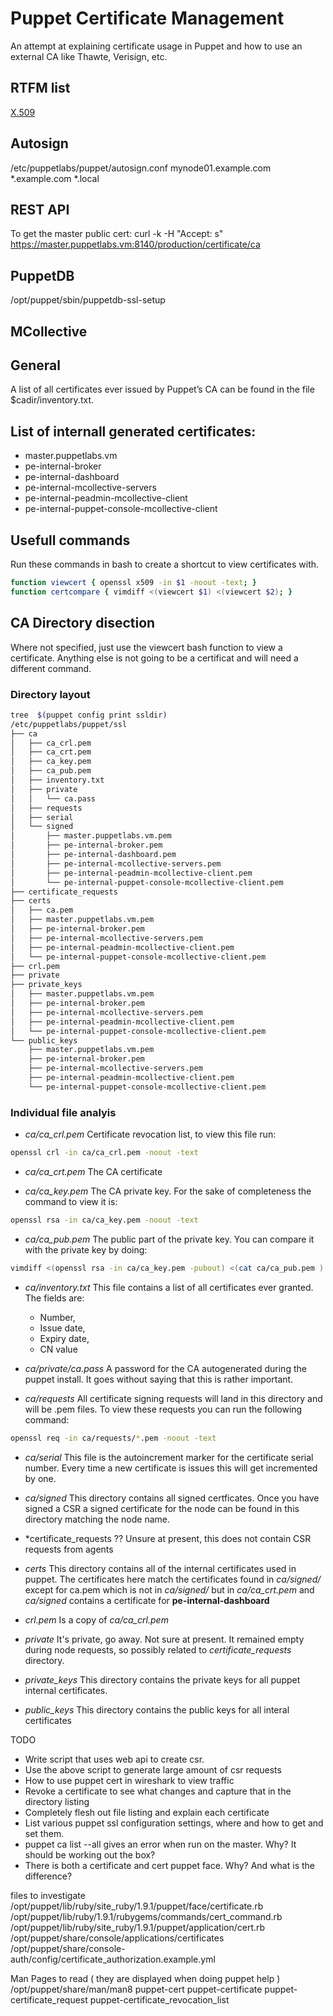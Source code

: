 # Puppet Certificate Management
An attempt at explaining certificate usage in Puppet and how to use an external CA like Thawte, Verisign, etc.

## RTFM list
[X.509](http://en.wikipedia.org/wiki/X.509)

## Autosign
/etc/puppetlabs/puppet/autosign.conf
mynode01.example.com
\*.example.com
\*.local

## REST API
To get the master public cert:
curl -k -H "Accept: s" https://master.puppetlabs.vm:8140/production/certificate/ca


## PuppetDB
/opt/puppet/sbin/puppetdb-ssl-setup

## MCollective

## General
A list of all certificates ever issued by Puppet’s CA can be found in the file $cadir/inventory.txt.


## List of internall generated certificates:
* master.puppetlabs.vm
* pe-internal-broker
* pe-internal-dashboard
* pe-internal-mcollective-servers
* pe-internal-peadmin-mcollective-client
* pe-internal-puppet-console-mcollective-client

## Usefull commands
Run these commands in bash to create a shortcut to view certificates with.
```bash
function viewcert { openssl x509 -in $1 -noout -text; }
function certcompare { vimdiff <(viewcert $1) <(viewcert $2); }
```

## CA Directory disection
Where not specified, just use the viewcert bash function to view a certificate. Anything else is not going to be a certificat and will need a different command.
### Directory layout
```bash
tree  $(puppet config print ssldir)
/etc/puppetlabs/puppet/ssl
├── ca
│   ├── ca_crl.pem
│   ├── ca_crt.pem
│   ├── ca_key.pem
│   ├── ca_pub.pem
│   ├── inventory.txt
│   ├── private
│   │   └── ca.pass
│   ├── requests
│   ├── serial
│   └── signed
│       ├── master.puppetlabs.vm.pem
│       ├── pe-internal-broker.pem
│       ├── pe-internal-dashboard.pem
│       ├── pe-internal-mcollective-servers.pem
│       ├── pe-internal-peadmin-mcollective-client.pem
│       └── pe-internal-puppet-console-mcollective-client.pem
├── certificate_requests
├── certs
│   ├── ca.pem
│   ├── master.puppetlabs.vm.pem
│   ├── pe-internal-broker.pem
│   ├── pe-internal-mcollective-servers.pem
│   ├── pe-internal-peadmin-mcollective-client.pem
│   └── pe-internal-puppet-console-mcollective-client.pem
├── crl.pem
├── private
├── private_keys
│   ├── master.puppetlabs.vm.pem
│   ├── pe-internal-broker.pem
│   ├── pe-internal-mcollective-servers.pem
│   ├── pe-internal-peadmin-mcollective-client.pem
│   └── pe-internal-puppet-console-mcollective-client.pem
└── public_keys
    ├── master.puppetlabs.vm.pem
    ├── pe-internal-broker.pem
    ├── pe-internal-mcollective-servers.pem
    ├── pe-internal-peadmin-mcollective-client.pem
    └── pe-internal-puppet-console-mcollective-client.pem
```
### Individual file analyis

- *ca/ca_crl.pem*
Certificate revocation list, to view this file run:
```bash
openssl crl -in ca/ca_crl.pem -noout -text
```

- *ca/ca_crt.pem*
The CA certificate

- *ca/ca_key.pem*
The CA private key. For the sake of completeness the command to view it is:
```bash
openssl rsa -in ca/ca_key.pem -noout -text
```

- *ca/ca_pub.pem*
The public part of the private key. You can compare it with the private key by doing:
```bash
vimdiff <(openssl rsa -in ca/ca_key.pem -pubout) <(cat ca/ca_pub.pem )
```

- *ca/inventory.txt*
This file contains a list of all certificates ever granted. The fields are:
  - Number,
  - Issue date,
  - Expiry date,
  - CN value

- *ca/private/ca.pass*
A password for the CA autogenerated during the puppet install. It goes without saying that this is rather important.

- *ca/requests*
All certificate signing requests will land in this directory and will be .pem files. To view these requests you can run the following command:
```bash
openssl req -in ca/requests/*.pem -noout -text
```

- *ca/serial*
This file is the autoincrement marker for the certificate serial number. Every time a new certificate is issues this will get incremented by one.

- *ca/signed*
This directory contains all signed certficates. Once you have signed a CSR a signed certificate for the node can be found in this directory matching the node name.

- *certificate_requests
?? Unsure at present, this does not contain CSR requests from agents

- *certs*
This directory contains all of the internal certificates used in puppet. The certificates here match the certificates found in *ca/signed/* except for ca.pem which is not in *ca/signed/* but in *ca/ca_crt.pem* and *ca/signed* contains a certificate for **pe-internal-dashboard**

- *crl.pem*
Is a copy of *ca/ca_crl.pem*

- *private*
It's private, go away. Not sure at present. It remained empty during node requests, so possibly related to *certificate_requests* directory.

- *private_keys*
This directory contains the private keys for all puppet internal certificates.

- *public_keys*
This directory contains the public keys for all interal certificates


TODO
* Write script that uses web api to create csr.
* Use the above script to generate large amount of csr requests
* How to use puppet cert in wireshark to view traffic
* Revoke a certificate to see what changes and capture that in the directory listing
* Completely flesh out file listing and explain each certificate
* List various puppet ssl configuration settings, where and how to get and set them.
* puppet ca list --all   gives an error when run on the master. Why? It should be working out the box?
* There is both a certificate and cert puppet face. Why? And what is the difference?

files to investigate
/opt/puppet/lib/ruby/site_ruby/1.9.1/puppet/face/certificate.rb
/opt/puppet/lib/ruby/1.9.1/rubygems/commands/cert_command.rb
/opt/puppet/lib/ruby/site_ruby/1.9.1/puppet/application/cert.rb
/opt/puppet/share/console/applications/certificates
/opt/puppet/share/console-auth/config/certificate_authorization.example.yml

Man Pages to read ( they are displayed when doing puppet help )
/opt/puppet/share/man/man8
puppet-cert
puppet-certificate
puppet-certificate_request
puppet-certificate_revocation_list
